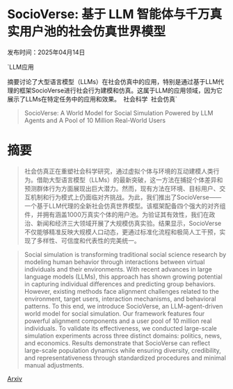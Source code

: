 # SocioVerse: 基于 LLM 智能体与千万真实用户池的社会仿真世界模型

发布时间：2025年04月14日

`LLM应用

摘要讨论了大型语言模型（LLMs）在社会仿真中的应用，特别是通过基于LLM代理的框架SocioVerse进行社会行为建模和仿真。这属于LLM的应用领域，因为它展示了LLMs在特定任务中的应用和效果。` `社会科学` `社会仿真`

> SocioVerse: A World Model for Social Simulation Powered by LLM Agents and A Pool of 10 Million Real-World Users

# 摘要

> 社会仿真正在重塑社会科学研究，通过虚拟个体与环境的互动建模人类行为。借助大型语言模型（LLMs）的最新突破，这一方法在捕捉个体差异和预测群体行为方面展现出巨大潜力。然而，现有方法在环境、目标用户、交互机制和行为模式上仍面临对齐挑战。为此，我们推出了SocioVerse——一个基于LLM代理的全新社会仿真世界模型。该框架配备四个强大的对齐组件，并拥有涵盖1000万真实个体的用户池。为验证其有效性，我们在政治、新闻和经济三大领域开展了大规模仿真实验。结果显示，SocioVerse不仅能够精准反映大规模人口动态，更通过标准化流程和极简人工干预，实现了多样性、可信度和代表性的完美统一。

> Social simulation is transforming traditional social science research by modeling human behavior through interactions between virtual individuals and their environments. With recent advances in large language models (LLMs), this approach has shown growing potential in capturing individual differences and predicting group behaviors. However, existing methods face alignment challenges related to the environment, target users, interaction mechanisms, and behavioral patterns. To this end, we introduce SocioVerse, an LLM-agent-driven world model for social simulation. Our framework features four powerful alignment components and a user pool of 10 million real individuals. To validate its effectiveness, we conducted large-scale simulation experiments across three distinct domains: politics, news, and economics. Results demonstrate that SocioVerse can reflect large-scale population dynamics while ensuring diversity, credibility, and representativeness through standardized procedures and minimal manual adjustments.

[Arxiv](https://arxiv.org/abs/2504.10157)
